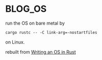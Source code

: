 # BLOG_OS

run the OS on bare metal by
```shell
cargo rustc -- -C link-arg=-nostartfiles
```

on Linux.  

rebuilt from <a href="https://os.phil-opp.com/">Writing an OS in Rust</a>  
